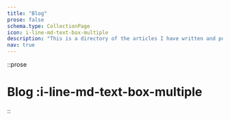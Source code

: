 ```yaml
---
title: "Blog"
prose: false
schema.type: CollectionPage
icon: i-line-md-text-box-multiple
description: "This is a directory of the articles I have written and published that are sometimes updated."
nav: true
---
```


::prose
# Blog :i-line-md-text-box-multiple
::

<PostList />
